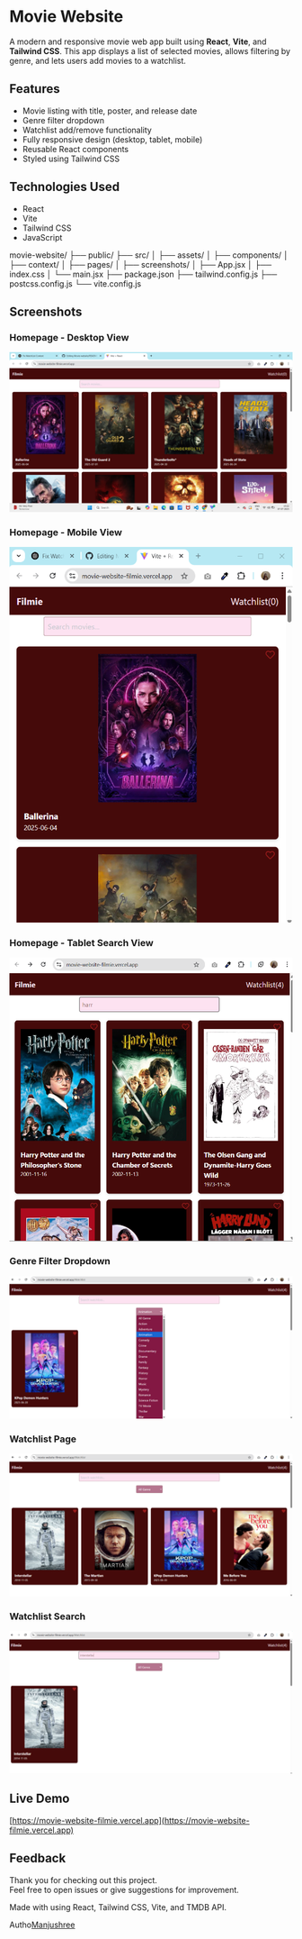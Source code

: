 # Movie Website

A modern and responsive movie web app built using **React**, **Vite**, and **Tailwind CSS**. This app displays a list of selected movies, allows filtering by genre, and lets users add movies to a watchlist.


## Features

- Movie listing with title, poster, and release date
- Genre filter dropdown
- Watchlist add/remove functionality
- Fully responsive design (desktop, tablet, mobile)
- Reusable React components
- Styled using Tailwind CSS

## Technologies Used

- React
- Vite
- Tailwind CSS
- JavaScript 

movie-website/
├── public/
├── src/
│   ├── assets/
│   ├── components/
│   ├── context/
│   ├── pages/
│   ├── screenshots/
│   ├── App.jsx
│   ├── index.css
│   └── main.jsx
├── package.json
├── tailwind.config.js
├── postcss.config.js
└── vite.config.js

## Screenshots

### Homepage - Desktop View
![Homepage Desktop](./src/screenshots/Homepage(Desktop).png)

### Homepage - Mobile View
![Homepage Mobile](./src/screenshots/Homepage%20Mobile%20View.png)

### Homepage - Tablet Search View
![Tablet Search View](./src/screenshots/Homepage(TabletSearchView).png)

### Genre Filter Dropdown
![Genre Filter](./src/screenshots/Genre%20Filter.png)

### Watchlist Page
![Watchlist](./src/screenshots/Watchlist.png)

### Watchlist Search
![Watchlist Search](./src/screenshots/Watchlist%20search.png)


## Live Demo

[https://movie-website-filmie.vercel.app](https://movie-website-filmie.vercel.app)

## Feedback

Thank you for checking out this project.  
Feel free to open issues or give suggestions for improvement.

Made with using React, Tailwind CSS, Vite, and TMDB API.

 Autho[Manjushree](https://github.com/Manjushree8)
